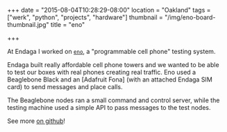 +++
date = "2015-08-04T10:28:29-08:00"
location = "Oakland"
tags = ["werk", "python", "projects", "hardware"]
thumbnail = "/img/eno-board-thumbnail.jpg"
title = "eno"

+++

At Endaga I worked on [`eno`](https://github.com/endaga/eno-python),
a "programmable cell phone" testing system.

<!--more-->

Endaga built really affordable cell phone towers
and we wanted to be able to test our boxes with real phones creating real traffic.
Eno used a Beaglebone Black and an [Adafruit Fona]
(with an attached Endaga SIM card) to send messages and place calls.

The Beaglebone nodes ran a small command and control server,
while the testing machine used a simple API to pass messages to the test nodes.

See more [on github](https://github.com/endaga/eno-python)!
